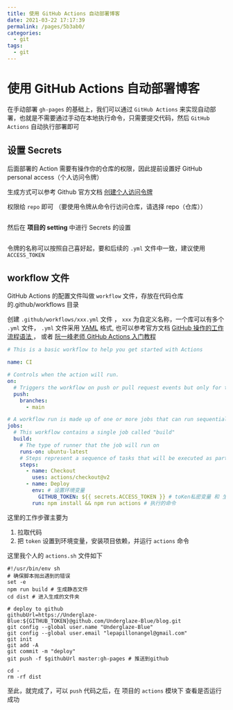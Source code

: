 ```yaml
---
title: 使用 GitHub Actions 自动部署博客
date: 2021-03-22 17:17:39
permalink: /pages/5b3ab0/
categories:
  - git
tags:
  - git
---
```

# 使用 GitHub Actions 自动部署博客 

在手动部署 `gh-pages` 的基础上，我们可以通过 `GitHub Actions` 来实现自动部署，也就是不需要通过手动在本地执行命令，只需要提交代码，然后 `GitHub Actions` 自动执行部署即可

## 设置 Secrets

后面部署的 Action 需要有操作你的仓库的权限，因此提前设置好 GitHub personal access（个人访问令牌）

生成方式可以参考 Github 官方文档 [创建个人访问令牌](https://docs.github.com/cn/github/authenticating-to-github/creating-a-personal-access-token)

权限给 `repo` 即可 （要使用令牌从命令行访问仓库，请选择 repo（仓库））

<img  :src="$withBase('/assets/actions-repo.png')" />

然后在 **项目的 setting** 中进行 Secrets 的设置

<img  :src="$withBase('/assets/secrets.png')" />

令牌的名称可以按照自己喜好起，要和后续的 `.yml` 文件中一致，建议使用 `ACCESS_TOKEN`

## workflow 文件

GitHub Actions 的配置文件叫做 `workflow` 文件，存放在代码仓库的.github/workflows 目录

创建 `.github/workflows/xxx.yml` 文件 ， `xxx` 为自定义名称，一个库可以有多个 `.yml` 文件， `.yml` 文件采用 [YAML](https://www.ruanyifeng.com/blog/2016/07/yaml.html) 格式, 也可以参考官方文档 [GitHub 操作的工作流程语法
](https://docs.github.com/cn/actions/reference/workflow-syntax-for-github-actions) ， 或者 [阮一峰老师 GitHub Actions 入门教程](http://www.ruanyifeng.com/blog/2019/09/getting-started-with-github-actions.html)

```yaml
# This is a basic workflow to help you get started with Actions

name: CI

# Controls when the action will run.
on:
  # Triggers the workflow on push or pull request events but only for the main branch
  push:
    branches:
      - main

# A workflow run is made up of one or more jobs that can run sequentially or in parallel
jobs:
  # This workflow contains a single job called "build"
  build:
    # The type of runner that the job will run on
    runs-on: ubuntu-latest
    # Steps represent a sequence of tasks that will be executed as part of the job
    steps:
      - name: Checkout
        uses: actions/checkout@v2
      - name: Deploy
        env: # 设置环境变量
          GITHUB_TOKEN: ${{ secrets.ACCESS_TOKEN }} # toKen私密变量 和 生成 Secrets 令牌的名称一致
        run: npm install && npm run actions # 执行的命令
```

这里的工作步骤主要为
1. 拉取代码
2. 把 `token` 设置到环境变量，安装项目依赖，并运行 `actions` 命令

这里我个人的 `actions.sh` 文件如下

```shell
#!/usr/bin/env sh
# 确保脚本抛出遇到的错误
set -e
npm run build # 生成静态文件
cd dist # 进入生成的文件夹

# deploy to github
githubUrl=https://Underglaze-Blue:${GITHUB_TOKEN}@github.com/Underglaze-Blue/blog.git
git config --global user.name "Underglaze-Blue"
git config --global user.email "lepapillonangel@gmail.com"
git init
git add -A
git commit -m "deploy"
git push -f $githubUrl master:gh-pages # 推送到github

cd -
rm -rf dist
```

至此，就完成了，可以 `push` 代码之后，在 项目的 `actions` 模块下 查看是否运行成功

<img  :src="$withBase('/assets/actions.png')" />
